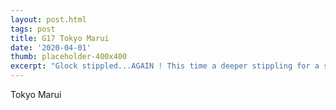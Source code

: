 ```yaml
---
layout: post.html
tags: post
title: G17 Tokyo Marui
date: '2020-04-01'
thumb: placeholder-400x400
excerpt: "Glock stippled...AGAIN ! This time a deeper stippling for a stronger grip #crossbonescustomwork #glockporn #glock17 #gunstippling #airsoftobsessed #inforceapl #nightevolution #gasblowback #tokyomarui"
---
```


Tokyo Marui